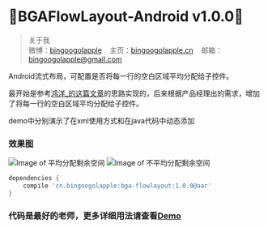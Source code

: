 :running:BGAFlowLayout-Android v1.0.0:running:
============
>关于我<br/>
>微博：<a href="http://weibo.com/bingoogol" target="_blank">bingoogolapple</a>&nbsp;&nbsp;&nbsp;&nbsp;主页：<a  href="http://www.bingoogolapple.cn" target="_blank">bingoogolapple.cn</a>&nbsp;&nbsp;&nbsp;&nbsp;邮箱：<a href="mailto:bingoogolapple@gmail.com" target="_blank">bingoogolapple@gmail.com</a>

Android流式布局，可配置是否将每一行的空白区域平均分配给子控件。

最开始是参考[鸿洋_的这篇文章](http://blog.csdn.net/lmj623565791/article/details/38352503)的思路实现的，后来根据产品经理出的需求，增加了将每一行的空白区域平均分配给子控件。

demo中分别演示了在xml使用方式和在java代码中动态添加

### 效果图
![Image of 平均分配剩余空间](https://raw.githubusercontent.com/bingoogolapple/BGAFlowLayout-Android/server/screenshots/flowlayout1.gif)
![Image of 不平均分配剩余空间](https://raw.githubusercontent.com/bingoogolapple/BGAFlowLayout-Android/server/screenshots/flowlayout2.gif)

```groovy
dependencies {
    compile 'cn.bingoogolapple:bga-flowlayout:1.0.0@aar'
}
```

### 代码是最好的老师，更多详细用法请查看[Demo](https://github.com/bingoogolapple/BGAFlowLayout-Android/tree/master/demo)
